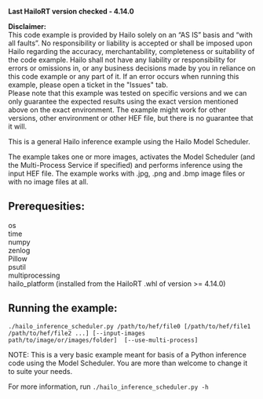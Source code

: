 **Last HailoRT version checked - 4.14.0**

**Disclaimer:** <br />
This code example is provided by Hailo solely on an “AS IS” basis and “with all faults”. No responsibility or liability is accepted or shall be imposed upon Hailo regarding the accuracy, merchantability, completeness or suitability of the code example. Hailo shall not have any liability or responsibility for errors or omissions in, or any business decisions made by you in reliance on this code example or any part of it. If an error occurs when running this example, please open a ticket in the "Issues" tab.<br />
Please note that this example was tested on specific versions and we can only guarantee the expected results using the exact version mentioned above on the exact environment. The example might work for other versions, other environment or other HEF file, but there is no guarantee that it will.



This is a general Hailo inference example using the Hailo Model Scheduler.

The example takes one or more images, activates the Model Scheduler (and the Multi-Process Service if specified) and performs inference using the input HEF file.
The example works with .jpg, .png and .bmp image files or with no image files at all.

## Prerequesities:
os  
time  
numpy  
zenlog  
Pillow  
psutil  
multiprocessing  
hailo_platform (installed from the HailoRT .whl of version >= 4.14.0)  

## Running the example:
```./hailo_inference_scheduler.py /path/to/hef/file0 [/path/to/hef/file1 /path/to/hef/file2 ...] [--input-images path/to/image/or/images/folder]  [--use-multi-process]```  

NOTE: This is a very basic example meant for basis of a Python inference code using the Model Scheduler. You are more than welcome to change it to suite your needs.  


For more information, run ```./hailo_inference_scheduler.py -h```
